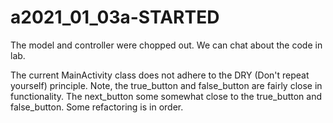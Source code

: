 # a2021_01_03a-STARTED

The model and controller were chopped out. We can chat about the code in lab.

The current MainActivity class does not adhere to the DRY (Don't repeat yourself) principle.
Note, the true_button and false_button are fairly close in functionality. The next_button some somewhat close to the true_button and false_button.
Some refactoring is in order.


